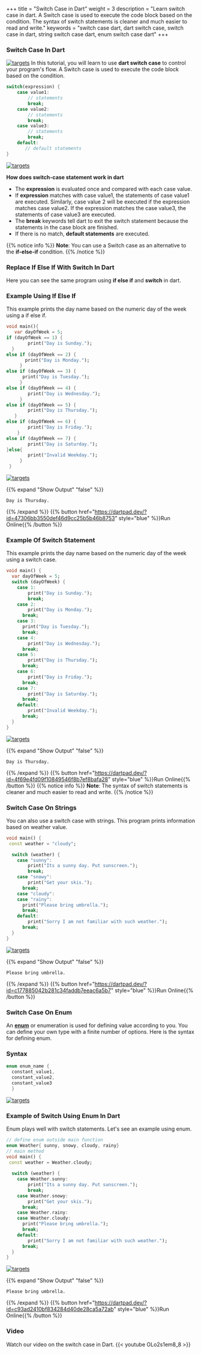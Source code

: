 
+++
title = "Switch Case in Dart"
weight = 3
description = "Learn switch case in dart. A Switch case is used to execute the code block based on the condition. The syntax of switch statements is cleaner and much easier to read and write."
keywords = "switch case dart, dart switch case, switch case in dart, string switch case dart, enum switch case dart"
+++

### Switch Case In Dart
[![targets](/images/pieces/note-banner.png)](https://pieces.app/?utm_source=dart-tutorial&utm_medium=banner&utm_campaign=dart-tutorial-website&utm_content=note)
In this tutorial, you will learn to use **dart switch case** to control your program's flow. A Switch case is used to execute the code block based on the condition. 

```dart
switch(expression) {
    case value1:
        // statements
        break;
    case value2:
        // statements
        break;
    case value3:
        // statements
        break;
    default:
       // default statements
}
``` 
[![targets](/images/pieces/save-this-snippet-button.svg)](https://snippets.pieces.cloud/?p=92f24e8c38)

**How does switch-case statement work in dart**
- The **expression** is evaluated once and compared with each case value.   
- If **expression** matches with case value1, the statements of case value1 are executed. Similarly, case value 2 will be executed if the expression matches case value2. If the expression matches the case value3, the statements of case value3 are executed.
- The **break** keywords tell dart to exit the switch statement because the statements in the case block are finished.
- If there is no match, **default statements** are executed.

{{% notice info %}}
**Note**:  You can use a Switch case as an alternative to the **if-else-if** condition.
{{% /notice %}}


### Replace If Else If With Switch In Dart
Here you can see the same program using **if else if** and **switch** in dart.  

### Example Using If Else If
This example prints the day name based on the numeric day of the week using a if else if.
```dart
void main(){
   var dayOfWeek = 5;
if (dayOfWeek == 1) {
        print("Day is Sunday.");
  }
else if (dayOfWeek == 2) {
       print("Day is Monday.");
     }
else if (dayOfWeek == 3) {
      print("Day is Tuesday.");
     }
else if (dayOfWeek == 4) {
        print("Day is Wednesday.");
     }
else if (dayOfWeek == 5) {
        print("Day is Thursday.");
   }
else if (dayOfWeek == 6) {
        print("Day is Friday.");
    }
else if (dayOfWeek == 7) {
        print("Day is Saturday.");
}else{
        print("Invalid Weekday.");
     }
 }

```
[![targets](/images/pieces/save-this-snippet-button.svg)](https://snippets.pieces.cloud/?p=bdd64ba0a8)

{{% expand "Show Output" "false" %}}
````plaintext
Day is Thursday.
````
{{% /expand %}} 
{{% button href="https://dartpad.dev/?id=47306bb3550def46d9cc25b5b46b8753" style="blue" %}}Run Online{{% /button %}}

### Example Of Switch Statement
This example prints the day name based on the numeric day of the week using a switch case.
```dart
void main() {
  var dayOfWeek = 5;
  switch (dayOfWeek) {
    case 1:
        print("Day is Sunday.");
        break;
    case 2:
        print("Day is Monday.");
      break;
    case 3:
      print("Day is Tuesday.");
      break;
    case 4:
        print("Day is Wednesday.");
      break;
    case 5:
        print("Day is Thursday.");
      break;
    case 6:
        print("Day is Friday.");
      break;
    case 7:
        print("Day is Saturday.");
      break;
    default:
        print("Invalid Weekday.");
      break;
  }
}
```
[![targets](/images/pieces/save-this-snippet-button.svg)](https://snippets.pieces.cloud/?p=13f549adcc)

{{% expand "Show Output" "false" %}}
````plaintext
Day is Thursday.
````
{{% /expand %}} 
{{% button href="https://dartpad.dev/?id=4f69e4fd09f10849546f8b7ef8bafa28" style="blue" %}}Run Online{{% /button %}}
{{% notice info %}}
**Note**:  The syntax of switch statements is cleaner and much easier to read and write.
{{% /notice %}}


### Switch Case On Strings
You can also use a switch case with strings. This program prints information based on weather value.
```dart
void main() {
 const weather = "cloudy";

  switch (weather) {
    case "sunny":
        print("Its a sunny day. Put sunscreen.");
        break;
    case "snowy":
        print("Get your skis.");
      break;
    case "cloudy":
    case "rainy": 
      print("Please bring umbrella.");
      break;
    default:
        print("Sorry I am not familiar with such weather.");
      break;
  }
}
```
[![targets](/images/pieces/save-this-snippet-button.svg)](https://snippets.pieces.cloud/?p=a7f244a276)

{{% expand "Show Output" "false" %}}
````plaintext
Please bring umbrella.
````
{{% /expand %}} 
{{% button href="https://dartpad.dev/?id=c177885042b281c34faddb7eeac6a5b7" style="blue" %}}Run Online{{% /button %}}

### Switch Case On Enum
An **[enum](/object-oriented-programming/enum-in-dart/)** or enumeration is used for defining value according to you. You can define your own type with a finite number of options. Here is the syntax for defining enum.

### Syntax
```dart
enum enum_name { 
  constant_value1, 
  constant_value2, 
  constant_value3 
  }
```
[![targets](/images/pieces/save-this-snippet-button.svg)](https://snippets.pieces.cloud/?p=da2844828a)

### Example of Switch Using Enum In Dart
Enum plays well with switch statements. Let's see an example using enum.

```dart
// define enum outside main function
enum Weather{ sunny, snowy, cloudy, rainy}
// main method
void main() {
 const weather = Weather.cloudy;
  
  switch (weather) {
    case Weather.sunny:
        print("Its a sunny day. Put sunscreen.");
        break;
    case Weather.snowy:
        print("Get your skis.");
      break;
    case Weather.rainy:
    case Weather.cloudy:
      print("Please bring umbrella.");
      break;
    default:
        print("Sorry I am not familiar with such weather.");
      break;
  }
}
```
[![targets](/images/pieces/save-this-snippet-button.svg)](https://snippets.pieces.cloud/?p=5ed84ea12d)

{{% expand "Show Output" "false" %}}
````plaintext
Please bring umbrella.
````
{{% /expand %}} 
{{% button href="https://dartpad.dev/?id=c93ad2410bf834284d40de28ca5a72ab" style="blue" %}}Run Online{{% /button %}}

### Video
Watch our video on the switch case in Dart.
{{< youtube OLo2s1em8_8 >}}